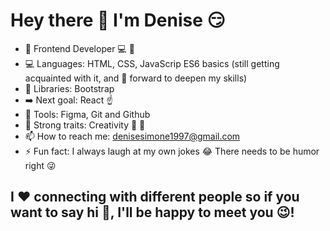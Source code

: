 # Hey there :wave: I'm Denise :smirk: 

- 👩 Frontend Developer 💻 👶
- 💻 Languages: HTML, CSS, JavaScrip ES6 basics (still getting acquainted with it, and 👀 forward to deepen my skills)
- 📕 Libraries: Bootstrap
- ➡️ Next goal: React ☝️
- 🧰 Tools: Figma, Git and Github 
- 💪 Strong traits: Creativity 🦄 🌈
- 📫 How to reach me: denisesimone1997@gmail.com 
- ⚡ Fun fact: I always laugh at my own jokes 😂 There needs to be humor right 😜


## I :heart: connecting with different people so if you want to say hi 👋, I'll be happy to meet you 😉! 

